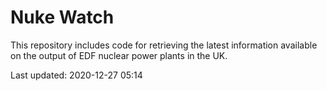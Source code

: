 # Nuke Watch

This repository includes code for retrieving the latest information available on the output of EDF nuclear power plants in the UK.

Last updated: 2020-12-27 05:14